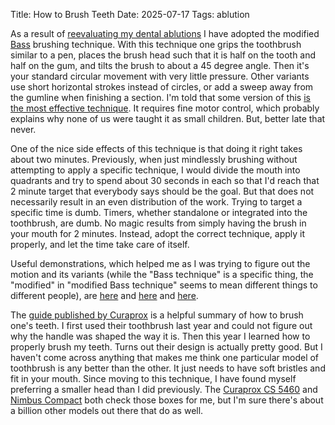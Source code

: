 Title: How to Brush Teeth
Date: 2025-07-17
Tags: ablution

As a result of [reevaluating my dental ablutions](/2025/07/titanium-tongue-tool/) I have adopted the modified [Bass](https://en.wikipedia.org/wiki/Charles_C._Bass) brushing technique. With this technique one grips the toothbrush similar to a pen, places the brush head such that it is half on the tooth and half on the gum, and tilts the brush to about a 45 degree angle. Then it's your standard circular movement with very little pressure. Other variants use short horizontal strokes instead of circles, or add a sweep away from the gumline when finishing a section. I'm told that some version of this [is the most effective technique](https://pubmed.ncbi.nlm.nih.gov/16451532/). It requires fine motor control, which probably explains why none of us were taught it as small children. But, better late that never.

One of the nice side effects of this technique is that doing it right takes about two minutes. Previously, when just mindlessly brushing without attempting to apply a specific technique, I would divide the mouth into quadrants and try to spend about 30 seconds in each so that I'd reach that 2 minute target that everybody says should be the goal. But that does not necessarily result in an even distribution of the work. Trying to target a specific time is dumb. Timers, whether standalone or integrated into the toothbrush, are dumb.  No magic results from simply having the brush in your mouth for 2 minutes. Instead, adopt the correct technique, apply it properly, and let the time take care of itself.

Useful demonstrations, which helped me as I was trying to figure out the motion and its variants (while the "Bass technique" is a specific thing, the "modified" in "modified Bass technique" seems to mean different things to different people), are [here](https://tube.medchrome.com/2013/04/brushing-technique-bass-and-modified.html) and [here](https://www.youtube.com/watch?v=VdjmGxq-X7M) and [here](https://www.youtube.com/watch?v=UshVQPMoCMI).

The [guide published by Curaprox](https://curaprox.us/blog/post/brushing-teeth-correctly) is a helpful summary of how to brush one's teeth. I first used their toothbrush last year and could not figure out why the handle was shaped the way it is. Then this year I learned how to properly brush my teeth. Turns out their design is actually pretty good. But I haven't come across anything that makes me think one particular model of toothbrush is any better than the other. It just needs to have soft bristles and fit in your mouth. Since moving to this technique, I have found myself preferring a smaller head than I did previously. The [Curaprox CS 5460](https://curaprox.us/toothbrushes/manual-toothbrushes/toothbrush-cs-5460-p116) and [Nimbus Compact](https://www.nimbusdental.com/products/nimbus-microfine-compact-toothbrushes) both check those boxes for me, but I'm sure there's about a billion other models out there that do as well.
